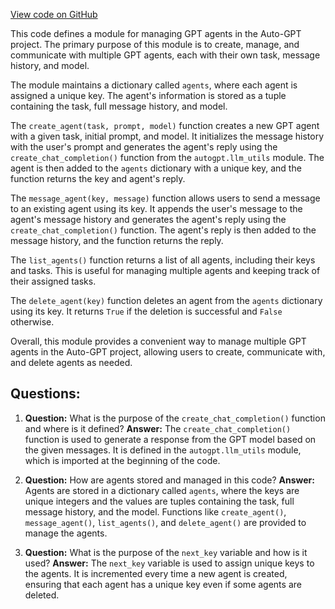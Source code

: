 [View code on GitHub](https://github.com/Significant-Gravitas/Auto-GPT/autogpt/agent_manager.py)

This code defines a module for managing GPT agents in the Auto-GPT project. The primary purpose of this module is to create, manage, and communicate with multiple GPT agents, each with their own task, message history, and model.

The module maintains a dictionary called `agents`, where each agent is assigned a unique key. The agent's information is stored as a tuple containing the task, full message history, and model.

The `create_agent(task, prompt, model)` function creates a new GPT agent with a given task, initial prompt, and model. It initializes the message history with the user's prompt and generates the agent's reply using the `create_chat_completion()` function from the `autogpt.llm_utils` module. The agent is then added to the `agents` dictionary with a unique key, and the function returns the key and agent's reply.

The `message_agent(key, message)` function allows users to send a message to an existing agent using its key. It appends the user's message to the agent's message history and generates the agent's reply using the `create_chat_completion()` function. The agent's reply is then added to the message history, and the function returns the reply.

The `list_agents()` function returns a list of all agents, including their keys and tasks. This is useful for managing multiple agents and keeping track of their assigned tasks.

The `delete_agent(key)` function deletes an agent from the `agents` dictionary using its key. It returns `True` if the deletion is successful and `False` otherwise.

Overall, this module provides a convenient way to manage multiple GPT agents in the Auto-GPT project, allowing users to create, communicate with, and delete agents as needed.
## Questions: 
 1. **Question:** What is the purpose of the `create_chat_completion()` function and where is it defined?
   **Answer:** The `create_chat_completion()` function is used to generate a response from the GPT model based on the given messages. It is defined in the `autogpt.llm_utils` module, which is imported at the beginning of the code.

2. **Question:** How are agents stored and managed in this code?
   **Answer:** Agents are stored in a dictionary called `agents`, where the keys are unique integers and the values are tuples containing the task, full message history, and the model. Functions like `create_agent()`, `message_agent()`, `list_agents()`, and `delete_agent()` are provided to manage the agents.

3. **Question:** What is the purpose of the `next_key` variable and how is it used?
   **Answer:** The `next_key` variable is used to assign unique keys to the agents. It is incremented every time a new agent is created, ensuring that each agent has a unique key even if some agents are deleted.